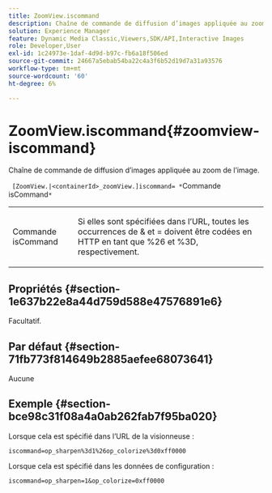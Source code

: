 ```yaml
---
title: ZoomView.iscommand
description: Chaîne de commande de diffusion d’images appliquée au zoom de l’image.
solution: Experience Manager
feature: Dynamic Media Classic,Viewers,SDK/API,Interactive Images
role: Developer,User
exl-id: 1c24973e-1daf-4d9d-b97c-fb6a18f506ed
source-git-commit: 24667a5ebab54ba22c4a3f6b52d19d7a31a93576
workflow-type: tm+mt
source-wordcount: '60'
ht-degree: 6%

---
```


# ZoomView.iscommand{#zoomview-iscommand}

Chaîne de commande de diffusion d’images appliquée au zoom de l’image.

` [ZoomView.|<containerId>_zoomView.]iscommand= *`Commande isCommand`*`

<table id="table_06B5F795889E402FB6BCEA4D882E1422"> 
 <tbody> 
  <tr> 
   <td colname="col1"> <p> <span class="codeph"><span class="varname"> Commande isCommand</span></span> </p> </td> 
   <td colname="col2"> <p> Si elles sont spécifiées dans l’URL, toutes les occurrences de &amp; et = doivent être codées en HTTP en tant que <span class="codeph"> %26</span> et <span class="codeph"> %3D</span>, respectivement.<span class="codeph"> </span><span class="codeph"> </span> </p> </td> 
  </tr> 
 </tbody> 
</table>

## Propriétés {#section-1e637b22e8a44d759d588e47576891e6}

Facultatif.

## Par défaut {#section-71fb773f814649b2885aefee68073641}

Aucune

## Exemple {#section-bce98c31f08a4a0ab262fab7f95ba020}

Lorsque cela est spécifié dans l’URL de la visionneuse :

`iscommand=op_sharpen%3d1%26op_colorize%3d0xff0000`

Lorsque cela est spécifié dans les données de configuration :

`iscommand=op_sharpen=1&op_colorize=0xff0000`
